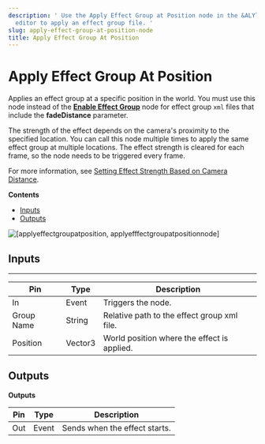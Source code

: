 ```yaml
---
description: ' Use the Apply Effect Group at Position node in the &ALYlong; &script-canvas;
  editor to apply an effect group file. '
slug: apply-effect-group-at-position-node
title: Apply Effect Group At Position
---
```

# Apply Effect Group At Position<a name="apply-effect-group-at-position-node"></a>

Applies an effect group at a specific position in the world\. You must use this node instead of the **[Enable Effect Group](/docs/userguide/rendering/enable/effect-group-node.md)** node for effect group `xml` files that include the **fadeDistance** parameter\.

The strength of the effect depends on the camera's proximity to the specified location\. You can call this node multiple times to apply the same effect group at multiple locations\. The effect strength is cleared for each frame, so the node needs to be triggered every frame\. 

For more information, see [Setting Effect Strength Based on Camera Distance](/docs/userguide/rendering/effect-groups/strength-camera-distance.md)\.

**Contents**
+ [Inputs](#apply-effect-group-at-position-node-input)
+ [Outputs](#apply-effect-group-at-position-node-output)

![\[applyeffectgroupatposition, applyefffectgroupatpositionnode\]](/images/userguide/scripting/script-canvas/scriptcanvasnodes/script-canvas-apply-effect-group-at-position-node.png)

## Inputs<a name="apply-effect-group-at-position-node-input"></a>


****  

| Pin | Type | Description | 
| --- | --- | --- | 
| In | Event | Triggers the node\. | 
| Group Name | String | Relative path to the effect group xml file\. | 
| Position | Vector3 | World position where the effect is applied\. | 

## Outputs<a name="apply-effect-group-at-position-node-output"></a>


**Outputs**  

| Pin | Type | Description | 
| --- | --- | --- | 
| Out | Event | Sends when the effect starts\. | 